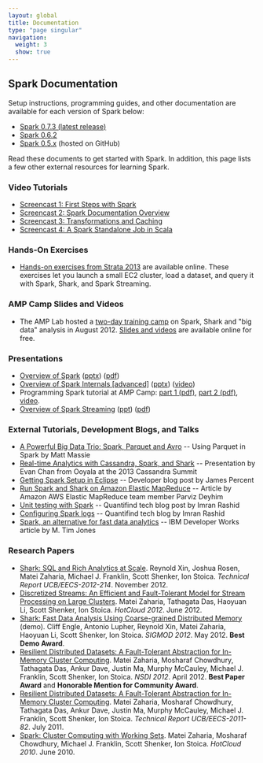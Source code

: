 ```yaml
---
layout: global
title: Documentation
type: "page singular"
navigation:
  weight: 3
  show: true
---
```


<h2>Spark Documentation</h2>

<p>Setup instructions, programming guides, and other documentation are available for each version of Spark below:</p>

<ul>
  <li><a href="{{site.url}}docs/latest/">Spark 0.7.3 (latest release)</a></li>
  <li><a href="{{site.url}}docs/0.6.2/">Spark 0.6.2</a></li>
  <li><a href="https://github.com/mesos/spark/wiki/Spark-0.5-Documentation">Spark 0.5.x</a> (hosted on GitHub)</li>
</ul>

<p>Read these documents to get started with Spark. In addition, this page lists a few other external resources for learning Spark.</p>

<h3>Video Tutorials</h3>

<ul>
  <li><a href="{{site.url}}screencasts/1-first-steps-with-spark.html">Screencast 1: First Steps with Spark</a></li>
  <li><a href="{{site.url}}screencasts/2-spark-documentation-overview.html">Screencast 2: Spark Documentation Overview</a></li>
<li><a href="{{site.url}}screencasts/3-transformations-and-caching.html">Screencast 3: Transformations and Caching</a></li>
<li><a href="{{site.url}}screencasts/4-a-standalone-job-in-spark.html">Screencast 4: A Spark Standalone Job in Scala</a></li>

</ul>

<h3>Hands-On Exercises</h3>

<ul>
  <li><a href="http://ampcamp.berkeley.edu/big-data-mini-course/">Hands-on exercises from Strata 2013</a> are available online. These exercises let you launch a small EC2 cluster, load a dataset, and query it with Spark, Shark, and Spark Streaming.</li>
</ul>

<h3>AMP Camp Slides and Videos</h3>

<ul>
  <li>The AMP Lab hosted a <a href="http://ampcamp.berkeley.edu/agenda-2012/">two-day training camp</a> on Spark, Shark and "big data" analysis in August 2012. <a href="http://ampcamp.berkeley.edu/agenda-2012/">Slides and videos</a> are available online for free.
  </li>
</ul>

<h3>Presentations</h3>

<ul>
  <li>
    <a href="{{site.url}}talks/overview.pptx">Overview of Spark</a> (<a href="{{site.url}}talks/overview.pptx">pptx</a>) (<a href="/talks/overview.pdf">pdf</a>)
  </li>
  <li><a href="http://www.youtube.com/watch?v=49Hr5xZyTEA">Overview of Spark Internals [advanced]</a> (<a href="{{site.url}}talks/dev-meetup-dec-2012.pptx">pptx</a>) (<a href="http://www.youtube.com/watch?v=49Hr5xZyTEA">video</a>)</li>
  <li>Programming Spark tutorial at AMP Camp: <a href="http://ampcamp.berkeley.edu/wp-content/uploads/2012/06/matei-zaharia-part-1-amp-camp-2012-spark-intro.pdf">part 1 (pdf)</a>, <a href="http://ampcamp.berkeley.edu/wp-content/uploads/2012/06/matei-zaharia-part-2-amp-camp-2012-standalone-programs.pdf">part 2 (pdf)</a>, <a href="http://www.youtube.com/watch?v=7k4yDKBYOcw">video</a>.
  </li>
  <li><a href="{{site.url}}talks/strata_spark_streaming.ppt">Overview of Spark Streaming</a> (<a href="{{site.url}}talks/strata_spark_streaming.ppt">ppt</a>) (<a href="{{site.url}}talks/strata_spark_streaming.pdf">pdf</a>)</li>
</ul>

<h3>External Tutorials, Development Blogs, and Talks</h3>

<ul>
  <li><a href="http://zenfractal.com/2013/08/21/a-powerful-big-data-trio/">A Powerful Big Data Trio: Spark, Parquet and Avro</a> -- Using Parquet in Spark by Matt Massie</li>
  <li><a href="http://www.slideshare.net/EvanChan2/cassandra2013-spark-talk-final">Real-time Analytics with Cassandra, Spark, and Shark</a> -- Presentation by Evan Chan from Ooyala at the 2013 Cassandra Summit</li>
  <li><a href="http://syndeticlogic.net/?p=311">Getting Spark Setup in Eclipse</a> -- Developer blog post by James Percent</li>
  <li><a href="http://aws.amazon.com/articles/Elastic-MapReduce/4926593393724923">Run Spark and Shark on Amazon Elastic MapReduce</a> -- Article by Amazon AWS Elastic MapReduce team member Parviz Deyhim</li>
  <li><a href="http://blog.quantifind.com/posts/spark-unit-test/">Unit testing with Spark</a> -- Quantifind tech blog post by Imran Rashid</li>
  <li><a href="http://blog.quantifind.com/posts/logging-post/">Configuring Spark logs</a> -- Quantifind tech blog by Imran Rashid</li>
  <li><a href="http://www.ibm.com/developerworks/library/os-spark/">Spark, an alternative for fast data analytics</a> -- IBM Developer Works article by M. Tim Jones</li>
</ul>

<h3>Research Papers</h3>

<ul>
  <li>
    <a href="http://www.eecs.berkeley.edu/Pubs/TechRpts/2012/EECS-2012-214.pdf">Shark: SQL and Rich Analytics at Scale</a>. Reynold Xin, Joshua Rosen, Matei Zaharia, Michael J. Franklin, Scott Shenker, Ion Stoica. <em>Technical Report UCB/EECS-2012-214</em>. November 2012.
  </li>
  <li>
    <a href="http://www.cs.berkeley.edu/~matei/papers/2012/hotcloud_spark_streaming.pdf">Discretized Streams: An Efficient and Fault-Tolerant Model for Stream Processing on Large Clusters</a>.  Matei Zaharia, Tathagata Das, Haoyuan Li, Scott Shenker, Ion Stoica. <em>HotCloud 2012</em>. June 2012.
  </li>
  <li>
    <a href="http://www.cs.berkeley.edu/~matei/papers/2012/sigmod_shark_demo.pdf">Shark: Fast Data Analysis Using Coarse-grained Distributed Memory</a> (demo). Cliff Engle, Antonio Lupher, Reynold Xin, Matei Zaharia, Haoyuan Li, Scott Shenker, Ion Stoica. <em>SIGMOD 2012</em>. May 2012. <b>Best Demo Award</b>.
  </li>
  <li>
    <a href="http://www.cs.berkeley.edu/~matei/papers/2012/nsdi_spark.pdf">Resilient Distributed Datasets: A Fault-Tolerant Abstraction for In-Memory Cluster Computing</a>.  Matei Zaharia, Mosharaf Chowdhury, Tathagata Das, Ankur Dave, Justin Ma, Murphy McCauley, Michael J. Franklin, Scott Shenker, Ion Stoica. <em>NSDI 2012</em>. April 2012. <b>Best Paper Award</b> and <b>Honorable Mention for Community Award</b>.
  </li>
  <li>
    <a href="http://www.cs.berkeley.edu/~matei/papers/2011/tr_spark.pdf">Resilient Distributed Datasets: A Fault-Tolerant Abstraction for In-Memory Cluster Computing</a>.  Matei Zaharia, Mosharaf Chowdhury, Tathagata Das, Ankur Dave, Justin Ma, Murphy McCauley, Michael J. Franklin, Scott Shenker, Ion Stoica. <em>Technical Report UCB/EECS-2011-82</em>.  July 2011.</li>
  <li>
    <a href="http://www.cs.berkeley.edu/~matei/papers/2010/hotcloud_spark.pdf">Spark: Cluster Computing with Working Sets</a>. Matei Zaharia, Mosharaf Chowdhury, Michael J. Franklin, Scott Shenker, Ion Stoica. <em>HotCloud 2010</em>. June 2010.
  </li>
</ul>
